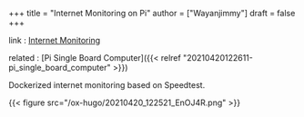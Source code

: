 +++
title = "Internet Monitoring on Pi"
author = ["Wayanjimmy"]
draft = false
+++

link
: [Internet Monitoring](https://github.com/geerlingguy/internet-monitoring)

related
: [Pi Single Board Computer]({{< relref "20210420122611-pi_single_board_computer" >}})

Dockerized internet monitoring based on Speedtest.

{{< figure src="/ox-hugo/20210420_122521_EnOJ4R.png" >}}
